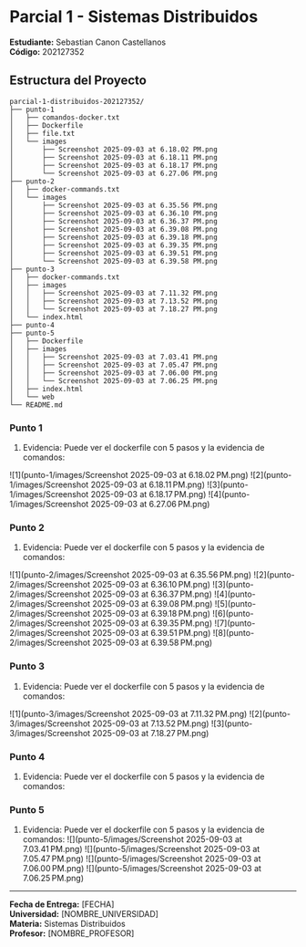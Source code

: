 # Parcial 1 - Sistemas Distribuidos
**Estudiante:** Sebastian Canon Castellanos  
**Código:** 202127352  

>


## Estructura del Proyecto
```
parcial-1-distribuidos-202127352/
├── punto-1
│   ├── comandos-docker.txt
│   ├── Dockerfile
│   ├── file.txt
│   └── images
│       ├── Screenshot 2025-09-03 at 6.18.02 PM.png
│       ├── Screenshot 2025-09-03 at 6.18.11 PM.png
│       ├── Screenshot 2025-09-03 at 6.18.17 PM.png
│       └── Screenshot 2025-09-03 at 6.27.06 PM.png
├── punto-2
│   ├── docker-commands.txt
│   └── images
│       ├── Screenshot 2025-09-03 at 6.35.56 PM.png
│       ├── Screenshot 2025-09-03 at 6.36.10 PM.png
│       ├── Screenshot 2025-09-03 at 6.36.37 PM.png
│       ├── Screenshot 2025-09-03 at 6.39.08 PM.png
│       ├── Screenshot 2025-09-03 at 6.39.18 PM.png
│       ├── Screenshot 2025-09-03 at 6.39.35 PM.png
│       ├── Screenshot 2025-09-03 at 6.39.51 PM.png
│       └── Screenshot 2025-09-03 at 6.39.58 PM.png
├── punto-3
│   ├── docker-commands.txt
│   ├── images
│   │   ├── Screenshot 2025-09-03 at 7.11.32 PM.png
│   │   ├── Screenshot 2025-09-03 at 7.13.52 PM.png
│   │   └── Screenshot 2025-09-03 at 7.18.27 PM.png
│   └── index.html
├── punto-4
├── punto-5
│   ├── Dockerfile
│   ├── images
│   │   ├── Screenshot 2025-09-03 at 7.03.41 PM.png
│   │   ├── Screenshot 2025-09-03 at 7.05.47 PM.png
│   │   ├── Screenshot 2025-09-03 at 7.06.00 PM.png
│   │   └── Screenshot 2025-09-03 at 7.06.25 PM.png
│   ├── index.html
│   └── web
└── README.md
```


### Punto 1
1. Evidencia:
Puede ver el dockerfile con 5 pasos y la evidencia de comandos:


![1](punto-1/images/Screenshot 2025-09-03 at 6.18.02 PM.png)
![2](punto-1/images/Screenshot 2025-09-03 at 6.18.11 PM.png)
![3](punto-1/images/Screenshot 2025-09-03 at 6.18.17 PM.png)
![4](punto-1/images/Screenshot 2025-09-03 at 6.27.06 PM.png)

### Punto 2
1. Evidencia:
Puede ver el dockerfile con 5 pasos y la evidencia de comandos:

![1](punto-2/images/Screenshot 2025-09-03 at 6.35.56 PM.png)
![2](punto-2/images/Screenshot 2025-09-03 at 6.36.10 PM.png)
![3](punto-2/images/Screenshot 2025-09-03 at 6.36.37 PM.png)
![4](punto-2/images/Screenshot 2025-09-03 at 6.39.08 PM.png)
![5](punto-2/images/Screenshot 2025-09-03 at 6.39.18 PM.png)
![6](punto-2/images/Screenshot 2025-09-03 at 6.39.35 PM.png)
![7](punto-2/images/Screenshot 2025-09-03 at 6.39.51 PM.png)
![8](punto-2/images/Screenshot 2025-09-03 at 6.39.58 PM.png)

### Punto 3
1. Evidencia:
Puede ver el dockerfile con 5 pasos y la evidencia de comandos:

![1](punto-3/images/Screenshot 2025-09-03 at 7.11.32 PM.png)
![2](punto-3/images/Screenshot 2025-09-03 at 7.13.52 PM.png)
![3](punto-3/images/Screenshot 2025-09-03 at 7.18.27 PM.png)

### Punto 4
1. Evidencia:
Puede ver el dockerfile con 5 pasos y la evidencia de comandos:

### Punto 5
1. Evidencia:
Puede ver el dockerfile con 5 pasos y la evidencia de comandos:
![](punto-5/images/Screenshot 2025-09-03 at 7.03.41 PM.png)
![](punto-5/images/Screenshot 2025-09-03 at 7.05.47 PM.png)
![](punto-5/images/Screenshot 2025-09-03 at 7.06.00 PM.png)
![](punto-5/images/Screenshot 2025-09-03 at 7.06.25 PM.png)





















---
**Fecha de Entrega:** [FECHA]  
**Universidad:** [NOMBRE_UNIVERSIDAD]  
**Materia:** Sistemas Distribuidos  
**Profesor:** [NOMBRE_PROFESOR]

